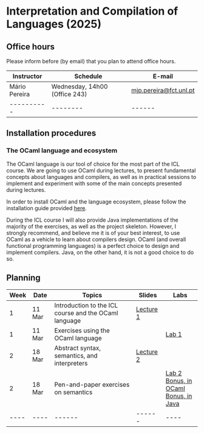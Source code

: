 # Interpretation and Compilation of Languages (2025)

## Office hours

Please inform before (by email) that you plan to attend office hours.

| Instructor | Schedule | E-mail |
| ---------- | -------- | ------ |
| Mário Pereira | Wednesday, 14h00 (Office 243) | mjp.pereira@fct.unl.pt |
| ---------- | -------- | ------ |

## Installation procedures

### The OCaml language and ecosystem

The OCaml language is our tool of choice for the most part of the ICL
course. We are going to use OCaml during lectures, to present
fundamental concepts about languages and compilers, as well as in
practical sessions to implement and experiment with some of the main
concepts presented during lectures.

In order to install OCaml and the language ecosystem, please follow
the installation guide provided [here](install_ocaml).

During the ICL course I will also provide Java implementations of the
majority of the exercises, as well as the project skeleton. However, I
strongly recommend, and believe me it is of your best interest, to use
OCaml as a vehicle to learn about compilers design. OCaml (and overall
functional programming languages) is a perfect choice to design and
implement compilers. Java, on the other hand, it is not a good choice
to do so.

## Planning

| Week | Date | Topics | Slides | Labs |
| ---- | ---- | ------ | ------ | ---- |
| 1    | 11 Mar | Introduction to the ICL course and the OCaml language  | [Lecture 1](lecture1.pdf)  |      |
| 1    | 11 Mar | Exercises using the OCaml language |        |  [Lab 1](lab1)    |
| 2    | 18 Mar | Abstract syntax, semantics, and interpreters  | [Lecture 2](lecture2.pdf)         |      |
| 2    | 18 Mar | Pen-and-paper exercises on semantics |        |  [Lab 2](lab2/lab2.pdf) <br>[Bonus, in OCaml](lab2/bonus) <br> [Bonus, in Java](lab2/bonus_java)  |
| ---- | ---- | ------ | ------ | ---- |
